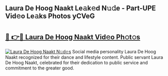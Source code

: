 ## Laura De Hoog Naakt Le𝚊k𝚎d N𝚞𝚍e - Part-UPE Vid𝚎o Le𝚊ks Photos yCVeG

# <h2><a href="http://fb8488.evod.top/?m=Laura+De+Hoog+Naakt">🔗 👉🔴 Laura De Hoog Naakt Vid𝚎o Ph𝚘t𝚘s</a></h2>

[![Laura De Hoog Naakt N𝚞d𝚎s](https://i.imgur.com/8V9OHl7.gif)](http://fb8488.evod.top/?m=Laura+De+Hoog+Naakt)
Social media personality Laura De Hoog Naakt recognized for their dance and lifestyle content. Public servant Laura De Hoog Naakt, celebrated for their dedication to public service and commitment to the greater good. 
